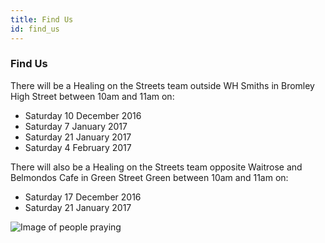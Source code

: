 ```yaml
---
title: Find Us
id: find_us
---
```


### Find Us

There will be a Healing on the Streets team outside WH Smiths in Bromley High Street between 10am and 11am on:

* Saturday 10 December 2016
* Saturday 7 January 2017
* Saturday 21 January 2017
* Saturday 4 February 2017

There will also be a Healing on the Streets team opposite Waitrose and Belmondos Cafe in Green Street Green between 10am and 11am on:

* Saturday 17 December 2016
* Saturday 21 January 2017

![Image of people praying](/gen/images/IMG_0597-large.JPG)

